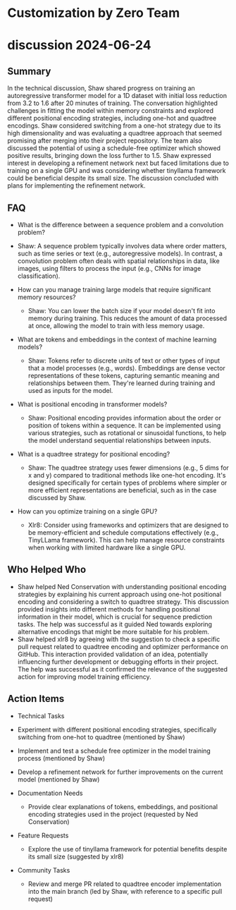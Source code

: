 # Customization by Zero Team

# discussion 2024-06-24

## Summary
 In the technical discussion, Shaw shared progress on training an autoregressive transformer model for a 1D dataset with initial loss reduction from 3.2 to 1.6 after 20 minutes of training. The conversation highlighted challenges in fitting the model within memory constraints and explored different positional encoding strategies, including one-hot and quadtree encodings. Shaw considered switching from a one-hot strategy due to its high dimensionality and was evaluating a quadtree approach that seemed promising after merging into their project repository. The team also discussed the potential of using a schedule-free optimizer which showed positive results, bringing down the loss further to 1.5. Shaw expressed interest in developing a refinement network next but faced limitations due to training on a single GPU and was considering whether tinyllama framework could be beneficial despite its small size. The discussion concluded with plans for implementing the refinement network.

## FAQ
 - What is the difference between a sequence problem and a convolution problem?
  - Shaw: A sequence problem typically involves data where order matters, such as time series or text (e.g., autoregressive models). In contrast, a convolution problem often deals with spatial relationships in data, like images, using filters to process the input (e.g., CNNs for image classification).

- How can you manage training large models that require significant memory resources?
  - Shaw: You can lower the batch size if your model doesn't fit into memory during training. This reduces the amount of data processed at once, allowing the model to train with less memory usage.

- What are tokens and embeddings in the context of machine learning models?
  - Shaw: Tokens refer to discrete units of text or other types of input that a model processes (e.g., words). Embeddings are dense vector representations of these tokens, capturing semantic meaning and relationships between them. They're learned during training and used as inputs for the model.

- What is positional encoding in transformer models?
  - Shaw: Positional encoding provides information about the order or position of tokens within a sequence. It can be implemented using various strategies, such as rotational or sinusoidal functions, to help the model understand sequential relationships between inputs.

- What is a quadtree strategy for positional encoding?
  - Shaw: The quadtree strategy uses fewer dimensions (e.g., 5 dims for x and y) compared to traditional methods like one-hot encoding. It's designed specifically for certain types of problems where simpler or more efficient representations are beneficial, such as in the case discussed by Shaw.

- How can you optimize training on a single GPU?
  - Xlr8: Consider using frameworks and optimizers that are designed to be memory-efficient and schedule computations effectively (e.g., TinyLLama framework). This can help manage resource constraints when working with limited hardware like a single GPU.

## Who Helped Who
 - Shaw helped Ned Conservation with understanding positional encoding strategies by explaining his current approach using one-hot positional encoding and considering a switch to quadtree strategy. This discussion provided insights into different methods for handling positional information in their model, which is crucial for sequence prediction tasks. The help was successful as it guided Ned towards exploring alternative encodings that might be more suitable for his problem.
- Shaw helped xlr8 by agreeing with the suggestion to check a specific pull request related to quadtree encoding and optimizer performance on GitHub. This interaction provided validation of an idea, potentially influencing further development or debugging efforts in their project. The help was successful as it confirmed the relevance of the suggested action for improving model training efficiency.

## Action Items
 - Technical Tasks
  - Experiment with different positional encoding strategies, specifically switching from one-hot to quadtree (mentioned by Shaw)
  - Implement and test a schedule free optimizer in the model training process (mentioned by Shaw)
  - Develop a refinement network for further improvements on the current model (mentioned by Shaw)

- Documentation Needs
  - Provide clear explanations of tokens, embeddings, and positional encoding strategies used in the project (requested by Ned Conservation)

- Feature Requests
  - Explore the use of tinyllama framework for potential benefits despite its small size (suggested by xlr8)

- Community Tasks
  - Review and merge PR related to quadtree encoder implementation into the main branch (led by Shaw, with reference to a specific pull request)

